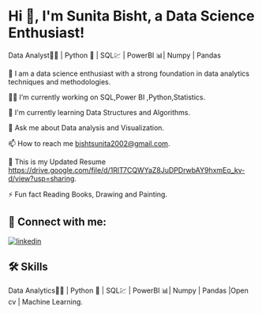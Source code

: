  # Hi 👋, I'm Sunita Bisht, a Data Science Enthusiast!
 Data Analyst👨‍💼 | Python 🐍 | SQL💹 | PowerBI 📊| Numpy | Pandas


👋 I am a data science enthusiast with a strong foundation in data analytics techniques and methodologies.

👩‍💻 I’m currently working on SQL,Power BI ,Python,Statistics.

🧠 I'm currently learning Data Structures and Algorithms.

💬 Ask me about Data analysis and Visualization.

📫 How to reach me bishtsunita2002@gmail.com.

📄 This is my Updated Resume https://drive.google.com/file/d/1RlT7CQWYaZ8JuDPDrwbAY9hxmEo_kv-d/view?usp=sharing.

⚡️ Fun fact Reading Books, Drawing and Painting.


## 🔗 Connect with me:

[![linkedin](https://img.shields.io/badge/linkedin-0A66C2?style=for-the-badge&logo=linkedin&logoColor=white)](https://www.linkedin.com/in/sunitabisht/)


## 🛠 Skills
Data Analytics👨‍💼 | Python 🐍 | SQL💹 | PowerBI 📊| Numpy | Pandas |Open cv | Machine Learning.


